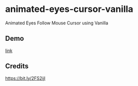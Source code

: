 # animated-eyes-cursor-vanilla
Animated Eyes Follow Mouse Cursor using Vanilla

## Demo 
[link](https://pc4ucode.github.io/animated-eyes-cursor-vanilla/)

## Credits
https://bit.ly/2FS2ijl